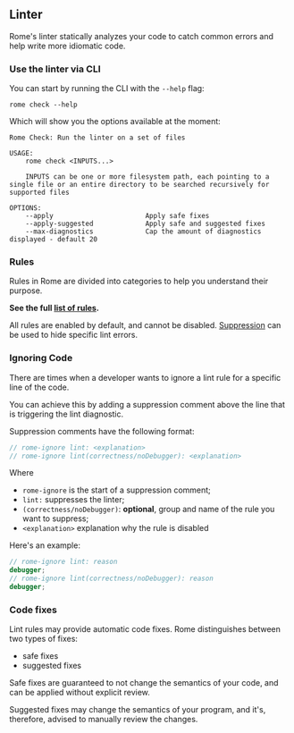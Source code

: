 ## Linter

Rome's linter statically analyzes your code to catch common errors and help write more idiomatic code.

### Use the linter via CLI

You can start by running the CLI with the `--help` flag:

```shell
rome check --help
```

Which will show you the options available at the moment:

```shell
Rome Check: Run the linter on a set of files

USAGE:
    rome check <INPUTS...>

    INPUTS can be one or more filesystem path, each pointing to a single file or an entire directory to be searched recursively for supported files

OPTIONS:
    --apply                       Apply safe fixes
    --apply-suggested             Apply safe and suggested fixes
    --max-diagnostics             Cap the amount of diagnostics displayed - default 20

```

### Rules

Rules in Rome are divided into categories to help you understand their purpose.

**See the full [list of rules](/docs/lint/rules).**

All rules are enabled by default, and cannot be disabled. [Suppression](#lint-suppression) can be used to hide specific lint errors.


[VS Code extension]: https://marketplace.visualstudio.com/items?itemName=rome.rome
[release page]: https://github.com/rome/tools/releases


### Ignoring Code

There are times when a developer wants to ignore a lint rule for a specific line of the code.

You can achieve this by adding a suppression comment above the line that is triggering the lint diagnostic.

Suppression comments have the following format:

```js
// rome-ignore lint: <explanation>
// rome-ignore lint(correctness/noDebugger): <explanation>
```

Where
- `rome-ignore` is the start of a suppression comment;
- `lint:` suppresses the linter;
- `(correctness/noDebugger)`: **optional**, group and name of the rule you want to suppress;
- `<explanation>` explanation why the rule is disabled

Here's an example:

```ts
// rome-ignore lint: reason
debugger;
// rome-ignore lint(correctness/noDebugger): reason
debugger;
```


### Code fixes

Lint rules may provide automatic code fixes. Rome distinguishes between two types of fixes:

* safe fixes
* suggested fixes

Safe fixes are guaranteed to not change the semantics of your code,
and can be applied without explicit review.

Suggested fixes may change the semantics of your program, and it's,
therefore, advised to manually review the changes.
